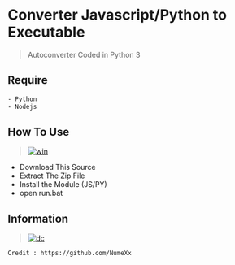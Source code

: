 # Converter Javascript/Python to Executable
> Autoconverter Coded in Python 3

## Require
```bash
- Python
- Nodejs
```

## How To Use
> [![win](https://img.shields.io/badge/windows-0078D6?style=for-the-badge&logo=windows&logoColor=white)](https://github.com/Lamp1337)
  - Download This Source
  - Extract The Zip File
  - Install the Module (JS/PY)
  - open run.bat
 

## Information
> [![dc](https://img.shields.io/badge/Discord-7289DA?style=for-the-badge&logo=discord&logoColor=white)](https://discordapp.com/users/885830821704003614/) 
```bash
Credit : https://github.com/NumeXx
```
